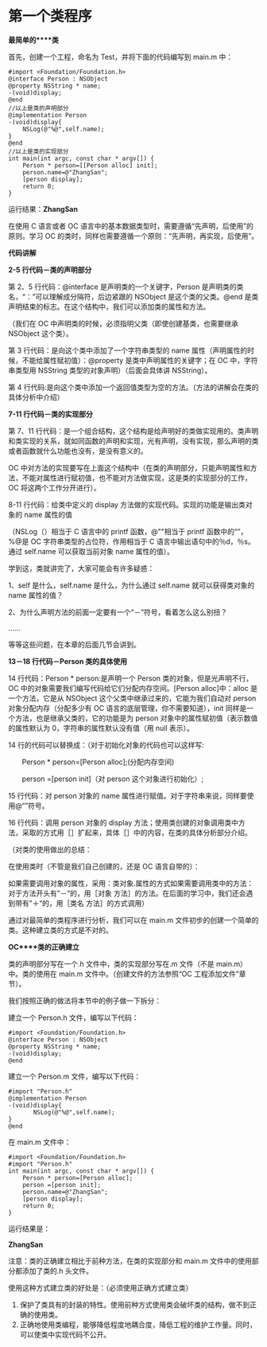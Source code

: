 # 第一个类程序

**最简单的****类**

首先，创建一个工程，命名为 Test，并将下面的代码编写到 main.m 中：

```
#import <Foundation/Foundation.h>
@interface Person : NSObject
@property NSString * name;
-(void)display;
@end
//以上是类的声明部分
@implementation Person
-(void)display{
    NSLog(@"%@",self.name);
}
@end
//以上是类的实现部分
int main(int argc, const char * argv[]) {
    Person * person=[[Person alloc] init];
    person.name=@"ZhangSan";
    [person display];
    return 0;
}
```

运行结果：**ZhangSan**

在使用 C 语言或者 OC 语言中的基本数据类型时，需要遵循“先声明，后使用”的原则。学习 OC 的类时，同样也需要遵循一个原则：“先声明，再实现，后使用”。

**代码讲解**

**2-5 行代码－类的声明部分**

第 2、5 行代码：@interface 是声明类的一个关键字，Person 是声明类的类名，“：”可以理解成分隔符，后边紧跟的 NSObject 是这个类的父类。@end 是类声明结束的标志。在这个结构中，我们可以添加类的属性和方法。

（我们在 OC 中声明类的时候，必须指明父类（即使创建基类，也需要继承 NSObject 这个类）。

第 3 行代码：是向这个类中添加了一个字符串类型的 name 属性（声明属性的时候，不能给属性赋初值）：@property 是类中声明属性的关键字；在 OC 中，字符串类型用 NSString 类型的对象声明）（后面会具体讲 NSString）。

第 4 行代码:是向这个类中添加一个返回值类型为空的方法。（方法的讲解会在类的具体分析中介绍）

**7-11 行代码－类的实现部分**

第 7、11 行代码：是一个组合结构，这个结构是给声明好的类做实现用的。类声明和类实现的关系，就如同函数的声明和实现，光有声明，没有实现，那么声明的类或者函数就什么功能也没有，是没有意义的。

OC 中对方法的实现要写在上面这个结构中（在类的声明部分，只能声明属性和方法，不能对属性进行赋初值，也不能对方法做实现，这是类的实现部分的工作，OC 将这两个工作分开进行）。

8-11 行代码：给类中定义的 display 方法做的实现代码。实现的功能是输出类对象的 name 属性的值

（NSLog（）相当于 C 语言中的 printf 函数，@""相当于 printf 函数中的“”，%@是 OC 字符串类型的占位符，作用相当于 C 语言中输出语句中的％d，％s。通过 self.name 可以获取当前对象 name 属性的值）。

学到这，类就讲完了，大家可能会有许多疑惑：

1、self 是什么，self.name 是什么，为什么通过 self.name 就可以获得类对象的 name 属性的值？

2、为什么声明方法的前面一定要有一个“－”符号，看着怎么这么别扭？

……

等等这些问题，在本章的后面几节会讲到。

**13－18 行代码－Person 类的具体使用**

14 行代码：Person * person:是声明一个 Person 类的对象，但是光声明不行，OC 中的对象需要我们编写代码给它们分配内存空间。[Person alloc]中：alloc 是一个方法，它是从 NSObject 这个父类中继承过来的，它能为我们自动对 person 对象分配内存（分配多少有 OC 语言的底层管理，你不需要知道），init 同样是一个方法，也是继承父类的，它的功能是为 person 对象中的属性赋初值（表示数值的属性默认为 0，字符串的属性默认没有值（用 null 表示）。

14 行的代码可以替换成：（对于初始化对象的代码也可以这样写:

       Person * person=[Person alloc];(分配内存空间)

       person =[person init]（对 person 这个对象进行初始化）;

15 行代码：对 person 对象的 name 属性进行赋值。对于字符串来说，同样要使用@“”符号。

16 行代码：调用 person 对象的 display 方法；使用类创建的对象调用类中方法，采取的方式用［］扩起来，具体［］中的内容，在类的具体分析部分介绍。

（对类的使用做出的总结：

在使用类时（不管是我们自己创建的，还是 OC 语言自带的）：

如果需要调用对象的属性，采用：类对象.属性的方式如果需要调用类中的方法：对于方法开头有”－“的，用［对象 方法］的方法。在后面的学习中，我们还会遇到带有”＋“的，用［类名 方法］的方式调用）

通过对最简单的类程序进行分析，我们可以在 main.m 文件初步的创建一个简单的类。这种建立类的方式是不对的。

**OC****类的正确建立**

类的声明部分写在一个.h 文件中，类的实现部分写在.m 文件（不是 main.m）中。类的使用在 main.m 文件中。（创建文件的方法参照“OC 工程添加文件”章节）。

我们按照正确的做法将本节中的例子做一下拆分：

建立一个 Person.h 文件，编写以下代码：

```
#import <Foundation/Foundation.h>
@interface Person : NSObject
@property NSString * name;
-(void)display;
@end
```

建立一个 Person.m 文件，编写以下代码：

```
#import "Person.h"
@implementation Person
-(void)display{
       NSLog(@"%@",self.name);
}
@end
```

在 main.m 文件中：

```
#import <Foundation/Foundation.h>
#import "Person.h"
int main(int argc, const char * argv[]) {
    Person * person=[Person alloc];
    person =[person init];
    person.name=@"ZhangSan";
    [person display];
    return 0;
}
```

运行结果是：

**ZhangSan**

注意：类的正确建立相比于前种方法，在类的实现部分和 main.m 文件中的使用部分都添加了类的.h 头文件。

使用这种方式建立类的好处是：（必须使用正确方式建立类）

1.  保护了类具有的封装的特性。使用前种方式使用类会破坏类的结构，做不到正确的使用类。
2.  正确地使用类编程，能够降低程度地耦合度，降低工程的维护工作量。同时，可以使类中实现代码不公开。